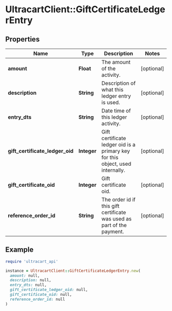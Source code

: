# UltracartClient::GiftCertificateLedgerEntry

## Properties

| Name | Type | Description | Notes |
| ---- | ---- | ----------- | ----- |
| **amount** | **Float** | The amount of the activity. | [optional] |
| **description** | **String** | Description of what this ledger entry is used. | [optional] |
| **entry_dts** | **String** | Date time of this ledger activity. | [optional] |
| **gift_certificate_ledger_oid** | **Integer** | Gift certificate ledger oid is a primary key for this object, used internally. | [optional] |
| **gift_certificate_oid** | **Integer** | Gift certificate oid. | [optional] |
| **reference_order_id** | **String** | The order id if this gift certificate was used as part of the payment. | [optional] |

## Example

```ruby
require 'ultracart_api'

instance = UltracartClient::GiftCertificateLedgerEntry.new(
  amount: null,
  description: null,
  entry_dts: null,
  gift_certificate_ledger_oid: null,
  gift_certificate_oid: null,
  reference_order_id: null
)
```

